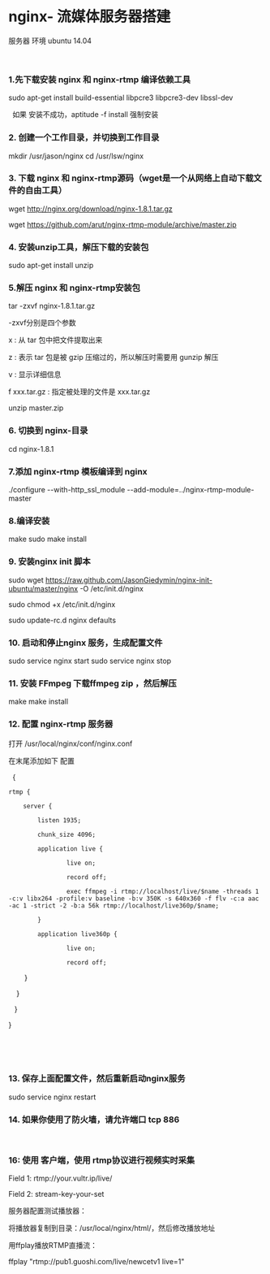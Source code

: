 # nginx- 流媒体服务器搭建

服务器 环境 ubuntu 14.04 

 
### 1.先下载安装  nginx 和 nginx-rtmp 编译依赖工具


sudo apt-get install build-essential libpcre3 libpcre3-dev libssl-dev

 
如果 安装不成功，aptitude -f install 强制安装 
 


### 2. 创建一个工作目录，并切换到工作目录

mkdir /usr/jason/nginx
cd /usr/lsw/nginx

### 3. 下载 nginx 和 nginx-rtmp源码（wget是一个从网络上自动下载文件的自由工具）

wget http://nginx.org/download/nginx-1.8.1.tar.gz

wget https://github.com/arut/nginx-rtmp-module/archive/master.zip

### 4. 安装unzip工具，解压下载的安装包

sudo apt-get install unzip

### 5.解压 nginx 和 nginx-rtmp安装包

tar -zxvf nginx-1.8.1.tar.gz

-zxvf分别是四个参数

x : 从 tar 包中把文件提取出来

z : 表示 tar 包是被 gzip 压缩过的，所以解压时需要用 gunzip 解压

v : 显示详细信息

f xxx.tar.gz :  指定被处理的文件是 xxx.tar.gz

unzip master.zip

### 6. 切换到 nginx-目录

cd nginx-1.8.1

### 7.添加 nginx-rtmp 模板编译到 nginx

./configure --with-http_ssl_module --add-module=../nginx-rtmp-module-master

### 8.编译安装 

make
sudo make install

### 9. 安装nginx init 脚本

sudo wget https://raw.github.com/JasonGiedymin/nginx-init-ubuntu/master/nginx -O /etc/init.d/nginx

sudo chmod +x /etc/init.d/nginx

sudo update-rc.d nginx defaults

### 10. 启动和停止nginx 服务，生成配置文件

sudo service nginx start
sudo service nginx stop

### 11. 安装 FFmpeg 下载ffmpeg zip ，然后解压

make
make install

### 12. 配置 nginx-rtmp 服务器

打开 /usr/local/nginx/conf/nginx.conf

在末尾添加如下 配置

 
{
    
    rtmp {
    
        server {
    
            listen 1935;
            
            chunk_size 4096;
            
            application live {
            
                    live on;
                    
                    record off;
                    
                    exec ffmpeg -i rtmp://localhost/live/$name -threads 1 -c:v libx264 -profile:v baseline -b:v 350K -s 640x360 -f flv -c:a aac -ac 1 -strict -2 -b:a 56k rtmp://localhost/live360p/$name;
                    
            }
            
            application live360p {
            
                    live on;
                    
                    record off;
                    
            }
            
        }
        
    }
    
} 

 





 
### 13. 保存上面配置文件，然后重新启动nginx服务

sudo service nginx restart

### 14. 如果你使用了防火墙，请允许端口 tcp 886
 
 
### 16: 使用 客户端，使用 rtmp协议进行视频实时采集

Field 1: rtmp://your.vultr.ip/live/

Field 2: stream-key-your-set


服务器配置测试播放器：

将播放器复制到目录：/usr/local/nginx/html/，然后修改播放地址

用ffplay播放RTMP直播流：

ffplay "rtmp://pub1.guoshi.com/live/newcetv1 live=1"

